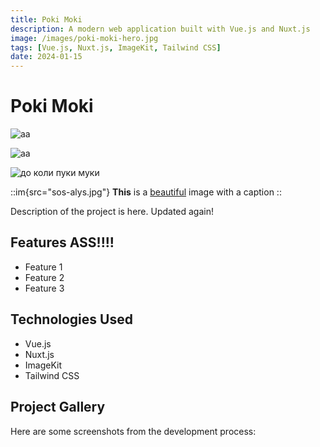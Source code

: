 ```yaml
---
title: Poki Moki
description: A modern web application built with Vue.js and Nuxt.js
image: /images/poki-moki-hero.jpg
tags: [Vue.js, Nuxt.js, ImageKit, Tailwind CSS]
date: 2024-01-15
---
```


# Poki Moki

![aa](sos-alys.jpg 'Caption could be here?')

![aa](1-y4-a0713.jpg 'SofS @YC, Kharkiv')

![](screenshot-2024-09-25-at-20.05.47.png "до коли пуки муки")

::im{src="sos-alys.jpg"}
  **This** is a [beautiful](/) image with a caption
::

Description of the project is here. Updated again!


## Features ASS!!!!

- Feature 1
- Feature 2
- Feature 3

## Technologies Used

- Vue.js
- Nuxt.js
- ImageKit
- Tailwind CSS

## Project Gallery

Here are some screenshots from the development process:
<!--
